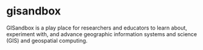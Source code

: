 # gisandbox
GISandbox is a play place for researchers and educators to learn about, experiment with, and advance geographic information systems and science (GIS) and geospatial computing.
